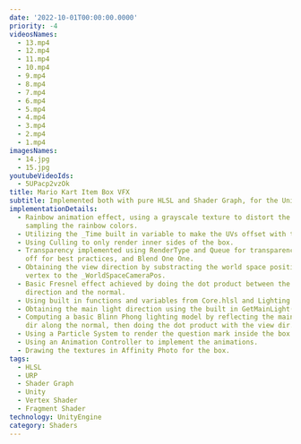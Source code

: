 ```yaml
---
date: '2022-10-01T00:00:00.0000'
priority: -4
videosNames:
  - 13.mp4
  - 12.mp4
  - 11.mp4
  - 10.mp4
  - 9.mp4
  - 8.mp4
  - 7.mp4
  - 6.mp4
  - 5.mp4
  - 4.mp4
  - 3.mp4
  - 2.mp4
  - 1.mp4
imagesNames:
  - 14.jpg
  - 15.jpg
youtubeVideoIds:
  - 5UPacp2vzOk
title: Mario Kart Item Box VFX
subtitle: Implemented both with pure HLSL and Shader Graph, for the Universal RP in Unity
implementationDetails:
  - Rainbow animation effect, using a grayscale texture to distort the UVs for
    sampling the rainbow colors.
  - Utilizing the _Time built in variable to make the UVs offset with time.
  - Using Culling to only render inner sides of the box.
  - Transparency implemented using RenderType and Queue for transparency, ZWrite
    off for best practices, and Blend One One.
  - Obtaining the view direction by substracting the world space position of the
    vertex to the _WorldSpaceCameraPos.
  - Basic Fresnel effect achieved by doing the dot product between the view
    direction and the normal.
  - Using built in functions and variables from Core.hlsl and Lighting.hlsl
  - Obtaining the main light direction using the built in GetMainLight()
  - Computing a basic Blinn Phong lighting model by reflecting the main light
    dir along the normal, then doing the dot product with the view dir.
  - Using a Particle System to render the question mark inside the box.
  - Using an Animation Controller to implement the animations.
  - Drawing the textures in Affinity Photo for the box.
tags:
  - HLSL
  - URP
  - Shader Graph
  - Unity
  - Vertex Shader
  - Fragment Shader
technology: UnityEngine
category: Shaders
---
```

